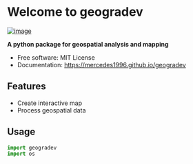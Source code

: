 # Welcome to geogradev


[![image](https://img.shields.io/pypi/v/geogradev.svg)](https://pypi.python.org/pypi/geogradev)


**A python package for geospatial analysis and mapping**


-   Free software: MIT License
-   Documentation: <https://mercedes1996.github.io/geogradev>


## Features

-   Create interactive map
-   Process geospatial data

## Usage

```python
import geogradev
import os
```
